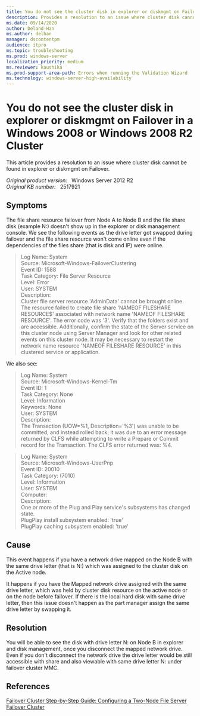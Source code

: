 ```yaml
---
title: You do not see the cluster disk in explorer or diskmgmt on Failover in a Windows 2008 or Windows 2008 R2 Cluster
description: Provides a resolution to an issue where cluster disk cannot be found in explorer or diskmgmt on failover.
ms.date: 09/14/2020
author: Deland-Han
ms.author: delhan 
manager: dscontentpm
audience: itpro
ms.topic: troubleshooting
ms.prod: windows-server
localization_priority: medium
ms.reviewer: kaushika
ms.prod-support-area-path: Errors when running the Validation Wizard
ms.technology: windows-server-high-availability
---
```

# You do not see the cluster disk in explorer or diskmgmt on Failover in a Windows 2008 or Windows 2008 R2 Cluster

This article provides a resolution to an issue where cluster disk cannot be found in explorer or diskmgmt on Failover.

_Original product version:_ &nbsp; Windows Server 2012 R2  
_Original KB number:_ &nbsp; 2517921

## Symptoms

The file share resource failover from Node A to Node B and the file share disk (example N:) doesn't show up in the explorer or disk management console. We see the following events as the drive letter got swapped during failover and the file share resource won't come online even if the dependencies of the files share (that is disk and IP) were online.

> Log Name: System  
Source: Microsoft-Windows-FailoverClustering  
Event ID: 1588  
Task Category: File Server Resource  
Level: Error  
User: SYSTEM  
Description:  
Cluster file server resource 'AdminData' cannot be brought online. The resource failed to create file share 'NAMEOF FILESHARE RESOURCE$' associated with network name 'NAMEOF FILESHARE RESOURCE'. The error code was '3'. Verify that the folders exist and are accessible. Additionally, confirm the state of the Server service on this cluster node using Server Manager and look for other related events on this cluster node. It may be necessary to restart the network name resource 'NAMEOF FILESHARE RESOURCE' in this clustered service or application.

We also see:

> Log Name: System  
Source: Microsoft-Windows-Kernel-Tm  
Event ID: 1  
Task Category: None  
Level: Information  
Keywords: None  
User: SYSTEM  
Description:  
The Transaction (UOW=%1, Description='%3') was unable to be committed, and instead rolled back; it was due to an error message returned by CLFS while attempting to write a Prepare or Commit record for the Transaction. The CLFS error returned was: %4.

> Log Name: System  
Source: Microsoft-Windows-UserPnp  
Event ID: 20010  
Task Category: (7010)  
Level: Information  
User: SYSTEM  
Computer:  
Description:  
One or more of the Plug and Play service's subsystems has changed state.  
PlugPlay install subsystem enabled: 'true'  
PlugPlay caching subsystem enabled: 'true'

## Cause

This event happens if you have a network drive mapped on the Node B with the same drive letter (that is N:) which was assigned to the cluster disk on the Active node.

It happens if you have the Mapped network drive assigned with the same drive letter, which was held by cluster disk resource on the active node or on the node before failover. If there is the local hard disk with same drive letter, then this issue doesn't happen as the part manager assign the same drive letter by swapping it.

## Resolution

You will be able to see the disk with drive letter N: on Node B in explorer and disk management, once you disconnect the mapped network drive. Even if you don't disconnect the network drive the drive letter would be still accessible with share and also viewable with same drive letter N: under failover cluster MMC.

## References

[Failover Cluster Step-by-Step Guide: Configuring a Two-Node File Server Failover Cluster](/previous-versions/windows/it-pro/windows-server-2008-R2-and-2008/cc731844(v=ws.10))
